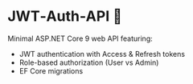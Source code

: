 # JWT‑Auth‑API 🚀

Minimal ASP.NET Core 9 web API featuring:
- JWT authentication with Access & Refresh tokens  
- Role-based authorization (User vs Admin)  
- EF Core migrations 

